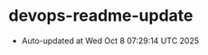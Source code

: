 # devops-readme-update
<!--START_SECTION:activity-->
- Auto-updated at Wed Oct  8 07:29:14 UTC 2025
<!--END_SECTION:activity-->

